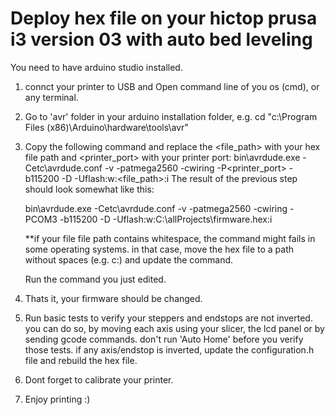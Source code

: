 # Deploy hex file on your hictop prusa i3 version 03 with auto bed leveling

You need to have arduino studio installed.

1. connct your printer to USB and Open command line of you os (cmd), or any terminal.
2. Go to 'avr' folder in your arduino installation folder, e.g. cd "c:\Program Files (x86)\Arduino\hardware\tools\avr"
3. Copy the following command and replace the <file_path> with your hex file path and <printer_port> with your printer port:
    bin\avrdude.exe -Cetc\avrdude.conf -v -patmega2560 -cwiring -P<printer_port> -b115200 -D -Uflash:w:<file_path>:i
    The result of the previous step should look somewhat like this:

    bin\avrdude.exe -Cetc\avrdude.conf -v -patmega2560 -cwiring -PCOM3 -b115200 -D -Uflash:w:C:\allProjects\firmware.hex:i

    **if your file file path contains whitespace, the command might fails in some operating systems. in that case, move the hex file to a path without spaces (e.g. c:) and update the command.

    Run the command you just edited.
5. Thats it, your firmware should be changed.
6. Run basic tests to verify your steppers and endstops are not inverted. you can do so, by moving each axis using your slicer, the lcd panel or by sending gcode commands. don't run 'Auto Home' before you verify those tests.
if any axis/endstop is inverted, update the configuration.h file and rebuild the hex file.
7. Dont forget to calibrate your printer.
7. Enjoy printing :)
